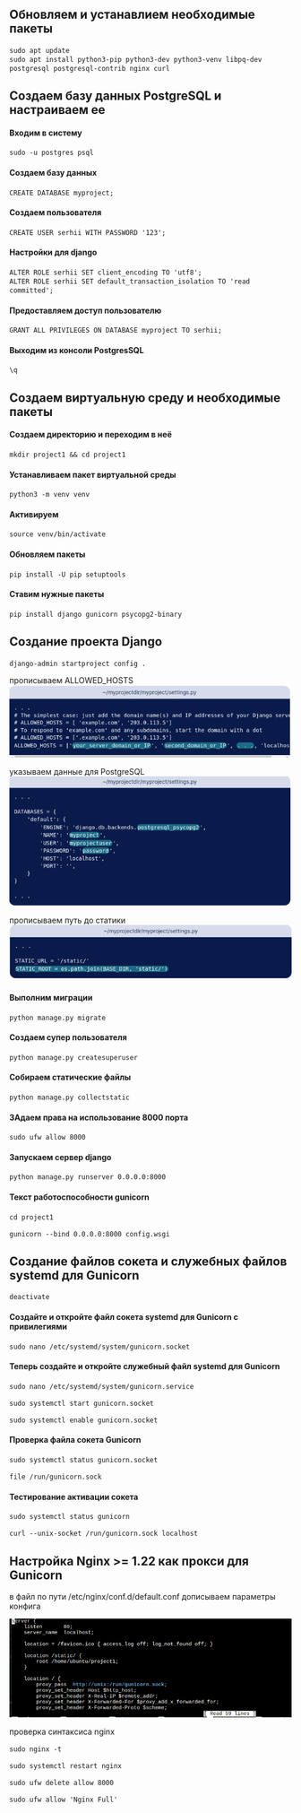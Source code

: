 ##  Обновляем и устанавлием необходимые пакеты

```
sudo apt update
sudo apt install python3-pip python3-dev python3-venv libpq-dev postgresql postgresql-contrib nginx curl
```

## Создаем базу данных PostgreSQL и настраиваем ее

#### Входим в систему 
```
sudo -u postgres psql
```

#### Создаем базу данных

```
CREATE DATABASE myproject;
```

#### Создаем пользователя 

```
CREATE USER serhii WITH PASSWORD '123';
```

#### Настройки для django 

```
ALTER ROLE serhii SET client_encoding TO 'utf8';
ALTER ROLE serhii SET default_transaction_isolation TO 'read committed';
```

#### Предоставляем доступ пользователю
```
GRANT ALL PRIVILEGES ON DATABASE myproject TO serhii;
```

#### Выходим из консоли PostgresSQL
```
\q
```

## Создаем виртуальную среду и необходимые пакеты

#### Создаем директорию и переходим в неё
```commandline
mkdir project1 && cd project1
```

#### Устанавливаем пакет виртуальной среды
```commandline
python3 -m venv venv
```
#### Активируем 
```
source venv/bin/activate
```
#### Обновляем пакеты
```
pip install -U pip setuptools
```

#### Ставим нужные пакеты
```
pip install django gunicorn psycopg2-binary
```

## Создание проекта Django

```
django-admin startproject config .
```

прописываем ALLOWED_HOSTS
![img.png](img.png)

указываем данные для PostgreSQL
![img_1.png](img_1.png)

прописываем путь до статики
![img_2.png](img_2.png)

#### Выполним миграции
```
python manage.py migrate
```

#### Создаем супер пользователя
```
python manage.py createsuperuser
```
#### Собираем статические файлы 
```
python manage.py collectstatic
```

#### ЗАдаем права на использование 8000 порта
```commandline
sudo ufw allow 8000
```

#### Запускаем сервер django
```
python manage.py runserver 0.0.0.0:8000
```
#### Текст работоспособности gunicorn
```commandline
cd project1
```
```commandline
gunicorn --bind 0.0.0.0:8000 config.wsgi
```

## Создание файлов сокета и служебных файлов systemd для Gunicorn

```commandline
deactivate
```

#### Создайте и откройте файл сокета systemd для Gunicorn с привилегиями
```commandline
sudo nano /etc/systemd/system/gunicorn.socket
```
#### Теперь создайте и откройте служебный файл systemd для Gunicorn 
```commandline
sudo nano /etc/systemd/system/gunicorn.service
```
```commandline
sudo systemctl start gunicorn.socket
```
```commandline
sudo systemctl enable gunicorn.socket
```
#### Проверка файла сокета Gunicorn

```commandline
sudo systemctl status gunicorn.socket
```

```commandline
file /run/gunicorn.sock
```
#### Тестирование активации сокета

```commandline
sudo systemctl status gunicorn
```

```commandline
curl --unix-socket /run/gunicorn.sock localhost
```

## Настройка Nginx >= 1.22 как прокси для Gunicorn 

в файл по пути /etc/nginx/conf.d/default.conf дописываем параметры конфига

![img_5.png](img_5.png)

проверка синтаксиса nginx
```
sudo nginx -t
```
```commandline
sudo systemctl restart nginx
```
```commandline
sudo ufw delete allow 8000
```
```commandline
sudo ufw allow 'Nginx Full'
```






